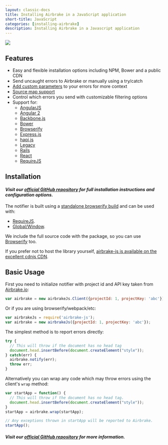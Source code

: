 ```yaml
---
layout: classic-docs
title: Installing Airbrake in a JavaScript application
short-title: JavaScript
categories: [installing-airbrake]
description: Installing Airbrake in a Javascript application
---
```


![](http://f.cl.ly/items/443E2J1D2W3x1E1u3j1u/JS-airbrakeman.jpg)

## Features

- Easy and flexible installation options including NPM, Bower and a public CDN
- Send uncaught errors to Airbrake or manually using a try/catch
- [Add custom parameters](https://github.com/airbrake/airbrake-js#filtering-errors) to your errors for more context
- [Source map support](https://github.com/airbrake/airbrake-js#source-map)
- Control which errors you send with customizable filtering options
- Support for:
  - [AngularJS](https://github.com/airbrake/airbrake-js/tree/master/examples/angular)
  - [Angular 2](https://github.com/airbrake/airbrake-js/tree/master/examples/angular-2)
  - [Backbone.js](https://github.com/airbrake/airbrake-js/wiki/Using-Airbrake-with-Backbone.js)
  - [Bower](https://github.com/airbrake/airbrake-js/tree/master/examples/bower-wiredep)
  - [Browserify](https://github.com/airbrake/airbrake-js/tree/master/examples/browserify)
  - [Express.js](https://github.com/airbrake/airbrake-js/tree/master/examples/express)
  - [hapi.js](https://github.com/airbrake/airbrake-js/tree/master/examples/hapi)
  - [Legacy](https://github.com/airbrake/airbrake-js/tree/master/examples/legacy)
  - [Rails](https://github.com/airbrake/airbrake-js/tree/master/examples/rails)
  - [React](https://github.com/airbrake/airbrake-js/tree/master/examples/react)
  - [RequireJS](https://github.com/airbrake/airbrake-js/tree/master/examples/requirejs)

## Installation

#### *Visit our [official GitHub repository](https://github.com/airbrake/airbrake-js) for full installation instructions and configuration options.*

The notifier is built using a
[standalone browserify build](http://www.forbeslindesay.co.uk/post/46324645400/standalone-browserify-builds)
and can be used with:

- [RequireJS](https://github.com/airbrake/airbrake-js/tree/master/examples/requirejs).
- [Global/Window](https://github.com/airbrake/airbrake-js/tree/master/examples/legacy).

We include the full source code with the package, so you can use
[Browserify](https://github.com/airbrake/airbrake-js/tree/master/examples/browserify) too.

If you prefer not to host the library yourself,
[airbrake-js is available on the excellent cdnjs CDN](https://cdnjs.com/libraries/airbrake-js).

## Basic Usage

First you need to initialize notifier with project id and API key taken from [Airbrake.io](https://airbrake.io):

```js
var airbrake = new airbrakeJs.Client({projectId: 1, projectKey: 'abc'});
```

Or if you are using browserify/webpack/etc:

```js
var airbrakeJs = require('airbrake-js');
var airbrake = new airbrakeJs({projectId: 1, projectKey: 'abc'});
```

The simplest method is to report errors directly:

```js
try {
  // This will throw if the document has no head tag
  document.head.insertBefore(document.createElement("style"));
} catch(err) {
  airbrake.notify(err);
  throw err;
}
```

Alternatively you can wrap any code which may throw errors using the client's `wrap` method:

```js
var startApp = function() {
  // This will throw if the document has no head tag.
  document.head.insertBefore(document.createElement("style"));
}
startApp = airbrake.wrap(startApp);

// Any exceptions thrown in startApp will be reported to Airbrake.
startApp();
```

#### *Visit our [official GitHub repository](https://github.com/airbrake/airbrake-js) for more information.*
